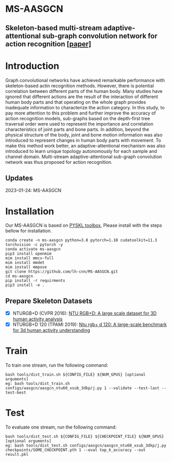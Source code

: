 # MS-AASGCN
## Skeleton-based multi-stream adaptive-attentional sub-graph convolution network for action recognition [\[paper\]]()

# Introduction
Graph convolutional networks have achieved remarkable performance with skeleton-based actin recognition methods. However, there is potential correlation between different parts of the human body. Many studies have ignored that different actions are the result of the interaction of different human body parts and that operating on the whole graph provides inadequate information to characterize the action category. In this study, to pay more attention to this problem and further improve the accuracy of action recognition models, sub-graphs based on the depth-first tree traversal order were used to represent the importance and correlation characteristics of joint parts and bone parts. In addition, beyond the physical structure of the body, joint and bone motion information was also introduced to represent changes in human body parts with movement. To make this method work better, an adaptive-attentional mechanism was also introduced to learn unique topology autonomously for each sample and channel domain. Multi-stream adaptive-attentional sub-graph convolution network was thus proposed for action recognition.

## Updates
2023-01-24: MS-AASGCN

# Installation
Our MS-AASGCN is based on [PYSKL toolbox](https://github.com/kennymckormick/pyskl), Please install with the steps bellow for installation.
```
conda create -n ms-aasgcn python=3.8 pytorch=1.10 cudatoolkit=11.3 torchvision -c pytorch -y
conda activate ms-aasgcn
pip3 install openmim
mim install mmcv-full
mim install mmdet
mim install mmpose
git clone https://github.com/lh-cnn/MS-AASGCN.git
cd ms-aasgcn
pip install -r requirments
pip3 install -e .
```

## Prepare Skeleton Datasets

- [x] NTURGB+D (CVPR 2016): [NTU RGB+D: A large scale dataset for 3D human activity analysis](https://openaccess.thecvf.com/content_cvpr_2016/papers/Shahroudy_NTU_RGBD_A_CVPR_2016_paper.pdf)
- [x] NTURGB+D 120 (TPAMI 2019): [Ntu rgb+ d 120: A large-scale benchmark for 3d human activity understanding](https://ieeexplore.ieee.org/stamp/stamp.jsp?arnumber=8713892)

# Train
To train one stream, run the following command:
```
bash tools/dist_train.sh ${CONFIG_FILE} ${NUM_GPUS} [optional arguments]
eg: bash tools/dist_train.sh configs/aasgcn/aasgcn_ntu60_xsub_3dkp/j.py 1 --validate --test-last --test-best
```
# Test
To evaluate one stream, run the following command:
```
bash tools/dist_test.sh ${CONFIG_FILE} ${CHECKPOINT_FILE} ${NUM_GPUS} [optional arguments]
eg: bash tools/dist_test.sh configs/aasgcn/aasgcn_ntu60_xsub_3dkp/j.py checkpoints/SOME_CHECKPOINT.pth 1 --eval top_k_accuracy --out result.pkl
```
